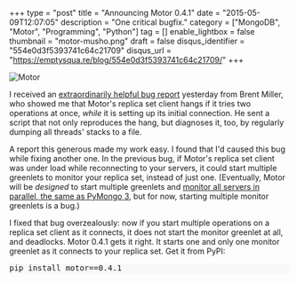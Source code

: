 +++
type = "post"
title = "Announcing Motor 0.4.1"
date = "2015-05-09T12:07:05"
description = "One critical bugfix."
category = ["MongoDB", "Motor", "Programming", "Python"]
tag = []
enable_lightbox = false
thumbnail = "motor-musho.png"
draft = false
disqus_identifier = "554e0d3f5393741c64c21709"
disqus_url = "https://emptysqua.re/blog/554e0d3f5393741c64c21709/"
+++

<p><img style="display:block; margin-left:auto; margin-right:auto;" src="motor-musho.png" alt="Motor" title="motor-musho.png" border="0" /></p>
<p>I received an <a href="https://jira.mongodb.org/browse/MOTOR-66">extraordinarily helpful bug report</a> yesterday from Brent Miller, who showed me that Motor's replica set client hangs if it tries two operations at once, <em>while</em> it is setting up its initial connection. He sent a script that not only reproduces the hang, but diagnoses it, too, by regularly dumping all threads' stacks to a file.</p>
<p>A report this generous made my work easy. I found that I'd caused this bug while fixing another one. In the previous bug, if Motor's replica set client was under load while reconnecting to your servers, it could start multiple greenlets to monitor your replica set, instead of just one. (Eventually, Motor will be <em>designed</em> to start multiple greenlets and <a href="/announcing-pymongo-3/#replica-set-discovery-and-monitoring">monitor all servers in parallel, the same as PyMongo 3</a>, but for now, starting multiple monitor greenlets is a bug.)</p>
<p>I fixed that bug overzealously: now if you start multiple operations on a replica set client as it connects, it does not start the monitor greenlet at all, and deadlocks. Motor 0.4.1 gets it right. It starts one and only one monitor greenlet as it connects to your replica set. Get it from PyPI:</p>
<div class="codehilite" style="background: #f8f8f8"><pre style="line-height: 125%">pip install motor==0.4.1
</pre></div>

